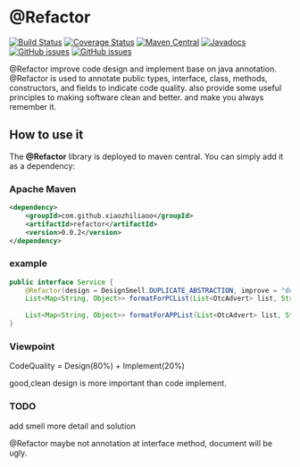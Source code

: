 # @Refactor 

[![Build Status](https://travis-ci.org/xiaozhiliaoo/refactor.svg?branch=master)](https://travis-ci.org/xiaozhiliaoo/refactor)
[![Coverage Status](https://coveralls.io/repos/github/xiaozhiliaoo/refactor/badge.svg?branch=master)](https://coveralls.io/github/xiaozhiliaoo/refactor?branch=master)
[![Maven Central](https://img.shields.io/maven-central/v/com.github.xiaozhiliaoo/refactor)](https://search.maven.org/artifact/com.github.xiaozhiliaoo/refactor/0.0.1/jar)
[![Javadocs](https://img.shields.io/badge/javadoc-0.0.1-brightgreen.svg)](https://javadoc.io/doc/com.github.xiaozhiliaoo/refactor)
[![GitHub issues](https://img.shields.io/github/issues-raw/xiaozhiliaoo/refactor)](https://github.com/xiaozhiliaoo/refactor/issues)
[![GitHub issues](https://img.shields.io/github/issues-closed-raw/xiaozhiliaoo/refactor)](https://github.com/xiaozhiliaoo/refactor/issues/?q=is%3Aissue+is%3Aclosed)


@Refactor improve code design and implement base on java annotation. @Refactor is used to annotate 
public types, interface, class, methods, constructors, and fields to indicate code quality. also 
provide some useful principles to making software clean and better. and make you always remember it.   

## How to use it

The **@Refactor** library is deployed to maven central. You can simply add it as a dependency:

### Apache Maven
```xml
<dependency>
    <groupId>com.github.xiaozhiliaoo</groupId>
    <artifactId>refactor</artifactId>
    <version>0.0.2</version>
</dependency>
```

### example
```java
public interface Service {
    @Refactor(design = DesignSmell.DUPLICATE_ABSTRACTION, improve = "duplicate with formatForAPPList, merge them to one method")
    List<Map<String, Object>> formatForPCList(List<OtcAdvert> list, String langType);
                          
    List<Map<String, Object>> formatForAPPList(List<OtcAdvert> list, String langType); 
}
```

### Viewpoint

CodeQuality = Design(80%) + Implement(20%) 

good,clean design is more important than code implement.

### TODO

add smell more detail and solution

@Refactor maybe not annotation at interface method, document will be ugly.